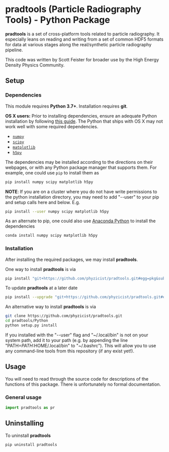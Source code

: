 # pradtools (Particle Radiography Tools) - Python Package

**pradtools** is a set of cross-platform tools related to particle radiography. It especially leans on reading and writing from a set of common HDF5 formats for data at various stages along the real/synthetic particle radiography pipeline.

This code was written by Scott Feister for broader use by the High Energy Density Physics Community.

## Setup

### Dependencies
This module requires **Python 3.7+**. Installation requires **git**.

**OS X users:** Prior to installing dependencies, ensure an adequate Python installation by following [this guide](https://matplotlib.org/faq/installing_faq.html#osx-notes). The Python that ships with OS X may not work well with some required dependencies.

* [`numpy`](http://www.numpy.org/)
* [`scipy`](https://www.scipy.org/)
* [`matplotlib`](https://matplotlib.org/)
* [`h5py`](https://www.h5py.org/)

The dependencies may be installed according to the directions on 
their webpages, or with any Python
package manager that supports them. For example, one could use `pip` to install
them as
 ```bash
pip install numpy scipy matplotlib h5py
```

**NOTE**: If you are on a cluster where you do not have write permissions to the python installation directory, you may need to add "--user" to your pip and setup calls here and below. E.g.
```bash
pip install --user numpy scipy matplotlib h5py
```

As an alternate to pip, one could also use [Anaconda Python](https://anaconda.org/anaconda/python) to
install the dependencies
```bash
conda install numpy scipy matplotlib h5py
```

### Installation
After installing the required packages, we may install **pradtools**.

One way to install **pradtools** is via
```bash
pip install "git+https://github.com/phyzicist/pradtools.git#egg=pkg&subdirectory=Python"
```

To update **pradtools** at a later date
```bash
pip install --upgrade "git+https://github.com/phyzicist/pradtools.git#egg=pkg&subdirectory=Python"
```

An alternative way to install **pradtools** is via
```bash
git clone https://github.com/phyzicist/pradtools.git
cd pradtools/Python
python setup.py install
```

If you installed with the "--user" flag and "\~/.local/bin" is not on your system path, add it to your path (e.g. by appending the line "PATH=$PATH:$HOME/.local/bin" to "\~/.bashrc"). This will allow you to use any command-line tools from this repository (if any exist yet!).

## Usage
You will need to read through the source code for descriptions of the functions of this package. There is unfortunately no formal documentation.

### General usage
```python
import pradtools as pr
```

## Uninstalling

To uninstall **pradtools**
```shell
pip uninstall pradtools
```